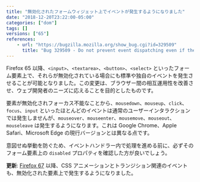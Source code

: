 ```yaml
---
title: "無効化されたフォームウィジェット上でイベントが発生するようになりました"
date: "2018-12-20T23:22:00-05:00"
categories: ["dom"]
tags: []
versions: ["65"]
references:
    - url: "https://bugzilla.mozilla.org/show_bug.cgi?id=329509"
      title: "Bug 329509 - Do not prevent event dispatching even if there is no prescontext or (form) element is disabled"
---
```

Firefox 65 以降、`<input>`、`<textarea>`、`<button>`、`<select>` といったフォーム要素上で、それらが無効化されている場合にも標準や独自のイベントを発生させることが可能となりました。この変更は、ブラウザー間の相互運用性を改善させ、ウェブ開発者のニーズに応えることを目的としたものです。

要素が無効化されフォーカス不能なことから、`mousedown`、`mouseup`、`click`、`focus`、`input` といったほとんどのイベントは通常のユーザーインタラクションでは発生しませんが、`mouseover`、`mouseenter`、`mousemove`、`mouseout`、`mouseleave` は発生するようになります。これは Google Chrome、Apple Safari、Microsoft Edge の現行バージョンとは異なる点です。

意図せぬ挙動を防ぐため、イベントハンドラー内で処理を進める前に、必ずそのフォーム要素上の `disabled` プロパティを確認した方が良いでしょう。

**更新**: [Firefox 67](https://www.fxsitecompat.dev/ja/docs/2019/css-animation-and-transition-events-are-now-fired-on-disabled-form-widgets/) 以降、CSS アニメーションとトランジション関連のイベントも、無効化された要素上で発生するようになりました。
